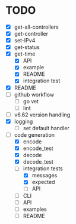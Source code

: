 # TODO

- [x] get-all-controllers
- [x] get-controller
- [x] set-IPv4
- [x] get-status
- [x] get-time
   - [x] API
   - [x] example
   - [x] README
   - [x] integration test

- [x] README
- [ ] github workflow
    - [ ] go vet
    - [ ] lint
- [ ] v6.62 version handling
- [x] logging
    - [ ] set default handler

- [ ] code generation
   - [x] encode
   - [x] encode_test
   - [x] decode
   - [x] decode_test
   - [ ] integration tests
      - [x] messages
      - [x] expected
      - [ ] API
   - [ ] CLI
   - [ ] API
   - [ ] examples
   - [ ] README
